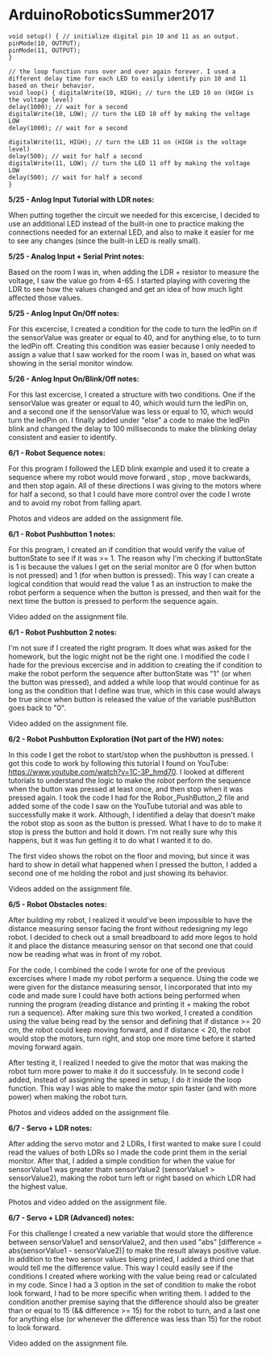 # ArduinoRoboticsSummer2017

```
void setup() { // initialize digital pin 10 and 11 as an output. 
pinMode(10, OUTPUT); 
pinMode(11, OUTPUT); 
}

// the loop function runs over and over again forever. I used a different delay time for each LED to easily identify pin 10 and 11 based on their behavior. 
void loop() { digitalWrite(10, HIGH); // turn the LED 10 on (HIGH is the voltage level) 
delay(1000); // wait for a second 
digitalWrite(10, LOW); // turn the LED 10 off by making the voltage LOW 
delay(1000); // wait for a second

digitalWrite(11, HIGH); // turn the LED 11 on (HIGH is the voltage level) 
delay(500); // wait for half a second 
digitalWrite(11, LOW); // turn the LED 11 off by making the voltage LOW 
delay(500); // wait for half a second 
}
```

**5/25 - Anlog Input Tutorial with LDR notes:**

When putting together the circuit we needed for this excercise, I decided to use an additional LED instead of the built-in one to practice making the connections needed for an external LED, and also to make it easier for me to see any changes (since the built-in LED is really small). 

**5/25 - Analog Input + Serial Print notes:**

Based on the room I was in, when adding the LDR + resistor to measure the voltage, I saw the value go from 4-65. I started playing with covering the LDR to see how the values changed and get an idea of how much light affected those values.

**5/25 - Anlog Input On/Off notes:**

For this excercise, I created a condition for the code to turn the ledPin on if the sensorValue was greater or equal to 40, and for anything else, to to turn the ledPin off. Creating this condition was easier because I only needed to assign a value that I saw worked for the room I was in, based on what was showing in the serial monitor window.

**5/26 - Anlog Input On/Blink/Off notes:**

For this last excercise, I created a structure with two conditions. One if the sensorValue was greater or equal to 40, which would turn the ledPin on, and a second one if the sensorValue was less or equal to 10, which would turn the ledPin on. I finally added under "else" a code to make the ledPin blink and changed the delay to 100 milliseconds to make the blinking delay consistent and easier to identify.

**6/1 - Robot Sequence notes:**

For this program I followed the LED blink example and used it to create a sequence where my robot would move forward , stop , move backwards, and then stop again. All of these directions I was giving to the motors where for half a second, so that I could have more control over the code I wrote and to avoid my robot from falling apart.

Photos and videos are added on the assignment file.

**6/1 - Robot Pushbutton 1 notes:**

For this program, I created an if condition that would verify the value of buttonState to see if it was >= 1. The reason why I'm checking if buttonState is 1 is because the values I get on the serial monitor are 0 (for when button is not pressed) and 1 (for when button is pressed). This way I can create a logical condition that would read the value 1 as an instruction to make the robot perform a sequence when the button is pressed, and then wait for the next time the button is pressed to perform the sequence again.

Video added on the assignment file.


**6/1 - Robot Pushbutton 2 notes:**

I'm not sure if I created the right program. It does what was asked for the homework, but the logic might not be the right one. I modified the code I hade for the previous excercise and in addition to creating the if condition to make the robot perform the sequence after buttonState was "1" (or when the button was pressed), and added a while loop that would continue for as long as the condition that I define was true, which in this case would always be true since when button is released the value of the variable pushButton goes back to "0".

Video added on the assignment file.

**6/2 - Robot Pushbutton Exploration (Not part of the HW) notes:**

In this code I get the robot to start/stop when the pushbutton is pressed. I got this code to work by following this tutorial I found on YouTube: https://www.youtube.com/watch?v=1C-3P_hmd70. I looked at different tutorials to understand the logic to make the robot perform the sequence when the button was pressed at least once, and then stop when it was pressed again. I took the code I had for the Robor_PushButton_2 file and added some of the code I saw on the YouTube tutorial and was able to successfully make it work. Although, I identified a delay that doesn't make the robot stop as soon as the button is pressed. What I have to do to make it stop is press the button and hold it down. I'm not really sure why this happens, but it was fun getting it to do what I wanted it to do.

The first video shows the robot on the floor and moving, but since it was hard to show in detail what happened when I pressed the button, I added a second one of me holding the robot and just showing its behavior.

Videos added on the assignment file.

**6/5 - Robot Obstacles notes:**

After building my robot, I realized it would've been impossible to have the distance measuring sensor facing the front without redesigning my lego robot. I decided to check out a small breadboard to add more legos to hold it and place the distance measuring sensor on that second one that could now be reading what was in front of my robot.

For the code, I combined the code I wrote for one of the previous excercises where I made my robot perform a sequence. Using the code we were given for the distance measuring sensor, I incorporated that into my code and made sure I could have both actions being performed when running the program (reading distance and printing it + making the robot run a sequence). After making sure this two worked, I created a condition using the value being read by the sensor and defining that if distance >= 20 cm, the robot could keep moving forward, and if distance < 20, the robot would stop the motors, turn right, and stop one more time before it started moving forward again.

After testing it, I realized I needed to give the motor that was making the robot turn more power to make it do it successfuly. In te second code I added, instead of assignning the speed in setup, I do it inside the loop function. This way I was able to make the motor spin faster (and with more power) when making the robot turn.

Photos and videos added on the assignment file.

**6/7 - Servo + LDR notes:**

After adding the servo motor and 2 LDRs, I first wanted to make sure I could read the values of both LDRs so I made the code print them in the serial monitor. After that, I added a simple condition for when the value for sensorValue1 was greater thatn  sensorValue2 (sensorValue1 > sensorValue2), making the robot turn left or right based on which LDR had the highest value.

Photos and video added on the assignment file.


**6/7 - Servo + LDR (Advanced) notes:**

For this challenge I created a new variable that would store the difference between sensorValue1 and sensorValue2, and then used "abs" [difference = abs(sensorValue1 - sensorValue2)] to make the result always positive value. In addition to the two sensor values bieng printed, I added a third one that would tell me the difference value. This way I could easily see if the conditions I created where working with the value being read or calculated in my code. Since I had a 3 option in the set of condition to make the robot look forward, I had to be more specific when writing them. I added to the condition another premise saying that the difference should also be greater than or equal to 15 (&& difference >= 15) for the robot to turn, and a last one for anything else (or whenever the difference was less than 15) for the robot to look forward.

Video added on the assignment file.
